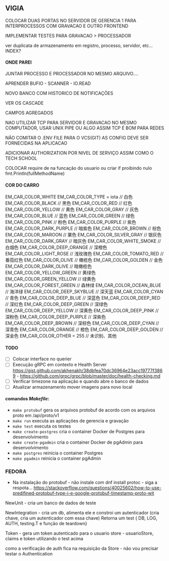## VIGIA

COLOCAR DUAS PORTAS NO SERVIDOR DE GERENCIA
1 PARA INTERPROCESSOS COM GRAVACAO E OUTRO FRONTEND


IMPLEMENTAR TESTES PARA GRAVACAO > PROCESSADOR

ver duplicata de armazenamento em registro, processo, servidor, etc... INDEX?

#### ONDE PAREI

JUNTAR PROCESSO E PROCESSADOR NO MESMO ARQUIVO....

APRENDER BUFIO - SCANNER - IO.READ

NOVO BANCO COM HISTORICO DE NOTIFICAÇÕES

VER OS CASCADE

CAMPOS AGREGADOS

NAO UTILIZAR TCP PARA SERVIDOR E GRAVACAO NO MESMO COMPUTADOR, USAR UNIX PIPE OU ALGO ASSIM TCP É BOM PARA REDES

NÃO COMITAR O .ENV FILE PARA O VCS(GIT) AS CONFIG DEVE SER FORNECIDAS NA APLICACAO

ADICIONAR AUTHORIZATION POR NIVEL DE SERVIÇO ASSIM COMO O TECH SCHOOL

COLOCAR require de na funcação do usuario ou criar if proibindo nulo	fmt.Println(fullMethodName)

#### COR DO CARRO

EM_CAR_COLOR_WHITE        EM_CAR_COLOR_TYPE = iota // 白色
EM_CAR_COLOR_BLACK                                 // 黑色
EM_CAR_COLOR_RED                                   // 红色
EM_CAR_COLOR_YELLOW                                // 黄色
EM_CAR_COLOR_GRAY                                  // 灰色
EM_CAR_COLOR_BLUE                                  // 蓝色
EM_CAR_COLOR_GREEN                                 // 绿色
EM_CAR_COLOR_PINK                                  // 粉色
EM_CAR_COLOR_PURPLE                                // 紫色
EM_CAR_COLOR_DARK_PURPLE                           // 暗紫色
EM_CAR_COLOR_BROWN                                 // 棕色
EM_CAR_COLOR_MAROON                                // 粟色
EM_CAR_COLOR_SILVER_GRAY                           // 银灰色
EM_CAR_COLOR_DARK_GRAY                             // 暗灰色
EM_CAR_COLOR_WHITE_SMOKE                           // 白烟色
EM_CAR_COLOR_DEEP_ORANGE                           // 深橙色
EM_CAR_COLOR_LIGHT_ROSE                            // 浅玫瑰色
EM_CAR_COLOR_TOMATO_RED                            // 番茄红色
EM_CAR_COLOR_OLIVE                                 // 橄榄色
EM_CAR_COLOR_GOLDEN                                // 金色
EM_CAR_COLOR_DARK_OLIVE                            // 暗橄榄色
EM_CAR_COLOR_YELLOW_GREEN                          // 黄绿色
EM_CAR_COLOR_GREEN_YELLOW                          // 绿黄色
EM_CAR_COLOR_FOREST_GREEN                          // 森林绿
EM_CAR_COLOR_OCEAN_BLUE                            // 海洋绿
EM_CAR_COLOR_DEEP_SKYBLUE                          // 深天蓝
EM_CAR_COLOR_CYAN                                  // 青色
EM_CAR_COLOR_DEEP_BLUE                             // 深蓝色
EM_CAR_COLOR_DEEP_RED                              // 深红色
EM_CAR_COLOR_DEEP_GREEN                            // 深绿色
EM_CAR_COLOR_DEEP_YELLOW                           // 深黄色
EM_CAR_COLOR_DEEP_PINK                             // 深粉色
EM_CAR_COLOR_DEEP_PURPLE                           // 深紫色
EM_CAR_COLOR_DEEP_BROWN                            // 深棕色
EM_CAR_COLOR_DEEP_CYAN                             // 深青色
EM_CAR_COLOR_ORANGE                                // 橙色
EM_CAR_COLOR_DEEP_GOLDEN                           // 深金色
EM_CAR_COLOR_OTHER        = 255                    // 未识别、其他

#### TODO

- [ ] Colocar interface no querier
- [ ] Execução gRPC em contexto e Health Server https://gist.github.com/akhenakh/38dbfea70dc36964e23acc19777f3869 - https://github.com/grpc/grpc/blob/master/doc/health-checking.md
- [ ] Verificar timezone na aplicação e quando abre o banco de dados
- [ ] Atualizar armazenamento mover imagens para novo local

#### comandos *Makefile*:

- `make protobuf` gera os arquivos protobuf de acordo com os arquivos proto em /api/proto/v1
- `make run` executa as aplicações de gerencia e gravação
- `make test` executa os testes
- `make create-postgres` cria o container Docker de Postgres para desenvolvimento
- `make create-pgadmin` cria o container Docker de pgAdmin para desenvolvimento
- `make postgres` reinicia o container Postgres
- `make pgadmin` reinicia o container pgAdmin

### FEDORA

- Na instalação do protobuf - não instale com dnf install protoc - siga a respota... https://stackoverflow.com/questions/40025602/how-to-use-predifined-protobuf-type-i-e-google-protobuf-timestamp-proto-wit


NewUnit - cria um banco de dados de teste

NewIntegration - cria um db, alimenta ele  e constroi um autenticador (cria chave, cria um autenticador com essa chave)
Retorna um test { DB, LOG, AUTH, testing.T e função de teardown}

Token - gera um token autenticado para o usuario
store - usuarioStore, claims e token utilizando o test acima

como a verificação de auth fica na requisição da Store - não vou precisar testar o Authentication
